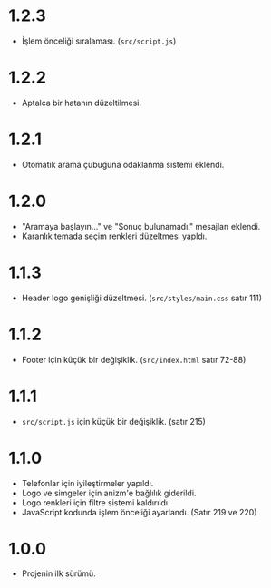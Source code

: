 # 1.2.3
- İşlem önceliği sıralaması. (`src/script.js`)

# 1.2.2
- Aptalca bir hatanın düzeltilmesi.

# 1.2.1
- Otomatik arama çubuğuna odaklanma sistemi eklendi.

# 1.2.0
- "Aramaya başlayın..." ve "Sonuç bulunamadı." mesajları eklendi.
- Karanlık temada seçim renkleri düzeltmesi yapldı.

# 1.1.3
- Header logo genişliği düzeltmesi. (`src/styles/main.css` satır 111)

# 1.1.2
- Footer için küçük bir değişiklik. (`src/index.html` satır 72-88)

# 1.1.1
- `src/script.js` için küçük bir değişiklik. (satır 215)

# 1.1.0
- Telefonlar için iyileştirmeler yapıldı.
- Logo ve simgeler için anizm'e bağlılık giderildi.
- Logo renkleri için filtre sistemi kaldırıldı.
- JavaScript kodunda işlem önceliği ayarlandı. (Satır 219 ve 220)

# 1.0.0
- Projenin ilk sürümü.
